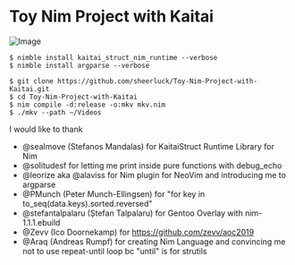 # Toy Nim Project with Kaitai

![Image](<https://i.imgur.com/NYpxwwX.png>)

```
$ nimble install kaitai_struct_nim_runtime --verbose
$ nimble install argparse --verbose
```

```
$ git clone https://github.com/sheerluck/Toy-Nim-Project-with-Kaitai.git
$ cd Toy-Nim-Project-with-Kaitai
$ nim compile -d:release -o:mkv mkv.nim
$ ./mkv --path ~/Videos
```

I would like to thank
 * @sealmove (Stefanos Mandalas) for KaitaiStruct Runtime Library for Nim
 * @solitudesf for letting me print inside pure functions with debug_echo
 * @leorize aka @alaviss for Nim plugin for NeoVim and introducing me to argparse
 * @PMunch (Peter Munch-Ellingsen) for "for key in to_seq(data.keys).sorted.reversed"
 * @stefantalpalaru (Ștefan Talpalaru) for Gentoo Overlay with nim-1.1.1.ebuild
 * @Zevv (Ico Doornekamp) for https://github.com/zevv/aoc2019
 * @Araq (Andreas Rumpf) for creating Nim Language and convincing me not to use repeat-until loop bc "until" is for strutils

